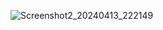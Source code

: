 
![Screenshot2_20240413_222149](https://github.com/mk642/Android-week/assets/53805997/e5ad2190-03e2-4fb5-b651-22e803cf8b4d)
